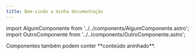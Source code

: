 ```yaml
---
title: Bem-vindo a minha documentação
---
```


import AlgumComponente from '../../components/AlgumComponente.astro';
import OutroComponente from '../../components/OutroComponente.astro';

<AlgumComponente prop="algo" />

<OutroComponente>
  Componentes também podem conter **conteúdo aninhado**.
</OutroComponente>

